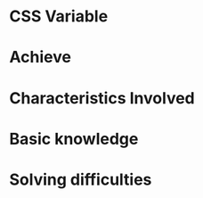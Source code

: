 # CSS Variable

# Achieve





# Characteristics Involved






# Basic knowledge






# Solving difficulties




